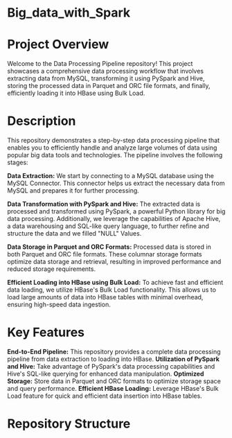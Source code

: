 # Big_data_with_Spark

# Project Overview
Welcome to the Data Processing Pipeline repository! This project showcases a comprehensive data processing workflow that involves extracting data from MySQL, transforming it using PySpark and Hive, storing the processed data in Parquet and ORC file formats, and finally, efficiently loading it into HBase using Bulk Load.

# Description
This repository demonstrates a step-by-step data processing pipeline that enables you to efficiently handle and analyze large volumes of data using popular big data tools and technologies. The pipeline involves the following stages:

**Data Extraction:**
We start by connecting to a MySQL database using the MySQL Connector. This connector helps us extract the necessary data from MySQL and prepares it for further processing.

**Data Transformation with PySpark and Hive:**
The extracted data is processed and transformed using PySpark, a powerful Python library for big data processing. Additionally, we leverage the capabilities of Apache Hive, a data warehousing and SQL-like query language, to further refine and structure the data and we filled "NULL" Values.

**Data Storage in Parquet and ORC Formats:**
Processed data is stored in both Parquet and ORC file formats. These columnar storage formats optimize data storage and retrieval, resulting in improved performance and reduced storage requirements.

**Efficient Loading into HBase using Bulk Load:**
To achieve fast and efficient data loading, we utilize HBase's Bulk Load functionality. This allows us to load large amounts of data into HBase tables with minimal overhead, ensuring high-speed data ingestion.

# Key Features
**End-to-End Pipeline:** This repository provides a complete data processing pipeline from data extraction to loading into HBase.
**Utilization of PySpark and Hive:** Take advantage of PySpark's data processing capabilities and Hive's SQL-like querying for enhanced data manipulation.
**Optimized Storage:** Store data in Parquet and ORC formats to optimize storage space and query performance.
**Efficient HBase Loading:** Leverage HBase's Bulk Load feature for quick and efficient data insertion into HBase tables.

# Repository Structure
